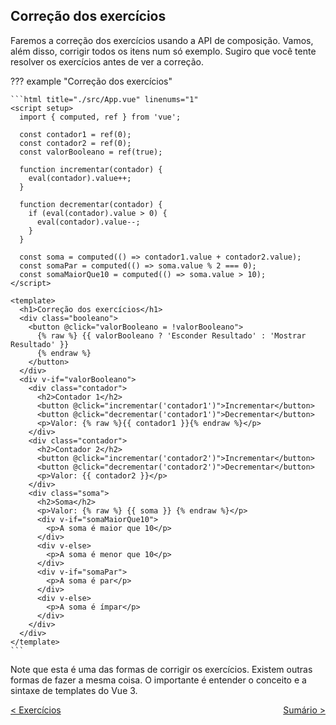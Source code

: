 ## Correção dos exercícios

Faremos a correção dos exercícios usando a API de composição. Vamos, além disso, corrigir todos os itens num só exemplo. Sugiro que você tente resolver os exercícios antes de ver a correção.

??? example "Correção dos exercícios"

    ```html title="./src/App.vue" linenums="1"
    <script setup>
      import { computed, ref } from 'vue';

      const contador1 = ref(0);
      const contador2 = ref(0);
      const valorBooleano = ref(true);

      function incrementar(contador) {
        eval(contador).value++;
      }

      function decrementar(contador) {
        if (eval(contador).value > 0) {
          eval(contador).value--;
        }
      }

      const soma = computed(() => contador1.value + contador2.value);
      const somaPar = computed(() => soma.value % 2 === 0);
      const somaMaiorQue10 = computed(() => soma.value > 10);
    </script>

    <template>
      <h1>Correção dos exercícios</h1>
      <div class="booleano">
        <button @click="valorBooleano = !valorBooleano">
          {% raw %} {{ valorBooleano ? 'Esconder Resultado' : 'Mostrar Resultado' }}
          {% endraw %}
        </button>
      </div>
      <div v-if="valorBooleano">
        <div class="contador">
          <h2>Contador 1</h2>
          <button @click="incrementar('contador1')">Incrementar</button>
          <button @click="decrementar('contador1')">Decrementar</button>
          <p>Valor: {% raw %}{{ contador1 }}{% endraw %}</p>
        </div>
        <div class="contador">
          <h2>Contador 2</h2>
          <button @click="incrementar('contador2')">Incrementar</button>
          <button @click="decrementar('contador2')">Decrementar</button>
          <p>Valor: {{ contador2 }}</p>
        </div>
        <div class="soma">
          <h2>Soma</h2>
          <p>Valor: {% raw %} {{ soma }} {% endraw %}</p>
          <div v-if="somaMaiorQue10">
            <p>A soma é maior que 10</p>
          </div>
          <div v-else>
            <p>A soma é menor que 10</p>
          </div>
          <div v-if="somaPar">
            <p>A soma é par</p>
          </div>
          <div v-else>
            <p>A soma é ímpar</p>
          </div>
        </div>
      </div>
    </template>
    ```

Note que esta é uma das formas de corrigir os exercícios. Existem outras formas de fazer a mesma coisa. O importante é entender o conceito e a sintaxe de templates do Vue 3.

<span style="display: flex; justify-content: space-between;"><span>[&lt; Exercícios](exercicios.html 'Voltar')</span> <span>[Sumário &gt;](../ 'Próximo')</span></span>
